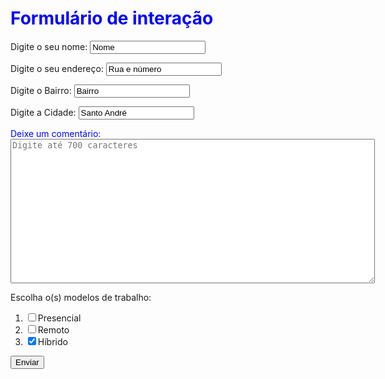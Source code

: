 <h1><font color="blue"> Formulário de interação </font></h1>

<form action = "https://api.sheetmonkey.io/form/oujEo2B7xgoTgJfoEEvphd" method="post">
<p>
    <label> Digite o seu nome: </label>
    <input placeholder="Digite aqui" type="text" required="required" value= "Nome" name="Nome">
</p>
<p>
    <label> Digite o seu endereço: </label>
    <input placeholder="Digite aqui" type="text" required="required" value="Rua e número" name="Rua">
</p>
<p>
    <label> Digite o Bairro: </label>
    <input placeholder="Digite aqui" type="text" required="required" value="Bairro" name="Bairro">
</p>
<p> 
    <label> Digite a Cidade: </label>
    <input placeholder="Digite aqui" type="text" required="required" value="Santo André" name="Cidade">
</p>
<p>
    <label><font color="blue"> Deixe um comentário: </font></label><br>
    <textarea rows="15" cols="70" name="mensagem inserida pelo usuário" required="required" placeholder="Digite até 700 caracteres" maxlength="700"></textarea>
</p>
<p>
    <!--checkbox-->
    <label>Escolha o(s) modelos de trabalho:</label><br>
    <ol>
        <li><input type="checkbox" value="op1" name="vlr_presencial">Presencial</li>
        <li><input type="checkbox" value="op2" name="vlr_remoto">Remoto</li>
        <li><input type="checkbox" checked="checkbox" value="op3" name="vlr_híbrido">Híbrido</li>
    </ol>
</p>
    <button type= "submit">Enviar</button>
</form>
